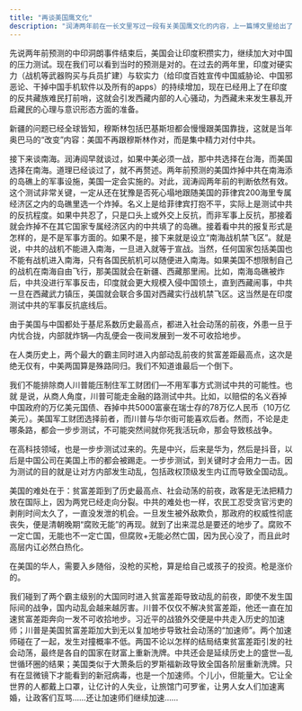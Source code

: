 ```yaml
---
title: "再谈美国鹰文化"
description: "润涛两年前在一长文里写过一段有关美国鹰文化的内容，上一篇博文里给出了“原文照登”，两年过去了，可以写一点后续了。"
---
```



先说两年前预测的中印洞朗事件结束后，美国会让印度积攒实力，继续加大对中国的压力测试。现在我们可以看到当时的预测是对的。在过去的两年里，印度对硬实力（战机等武器购买与兵员扩建）与软实力（给印度百姓宣传中国威胁论、中国邪恶论、干掉中国手机软件以及所有的apps）的持续增加，现在已经用上了在印度的反共藏族难民打前哨，这就会引发西藏内部的人心骚动，为西藏未来发生暴乱开启藏民的心理与意识形态方面的准备。

新疆的问题已经全球皆知，穆斯林包括巴基斯坦都会慢慢跟美国靠拢，这就是当年奥巴马的“改变”内容：美国不再跟穆斯林作对，而是集中精力对付中共。

接下来谈南海。润涛阎早就谈过，如果中美必须一战，那中共选择在台海，而美国选择在南海。道理已经谈过了，就不再赘述。两年前预测的美国炸掉中共在南海添的岛礁上的军事设施，美国一定会实施的。对此，润涛阎两年前的判断依然有效。这个测试非常关键，一定从还在犹豫是否死心塌地跟随美国的菲律宾200海里专属经济区之内的岛礁里选一个炸掉。名义上是给菲律宾打抱不平，实际上是测试中共的反抗程度。如果中共忍了，只是口头上或外交上反抗，而非军事上反抗，那接着就会炸掉不在其它国家专属经济区内的中共填了的岛礁。接着看中共的报复形式是怎样的，是不是军事方面的。如果不是，接下来就是设立“南海战机禁飞区”。就是说，中共的战机不能进入南海，一旦进入就等于宣战。当然，任何国家包括美国也不能有战机进入南海，只有各国民航机可以随便进入南海。如果美国不想限制自己的战机在南海自由飞行，那美国就会在新疆、西藏那里闹。比如，南海岛礁被炸后，中共没进行军事反击，印度就会更大规模入侵中国领土，直到西藏闹事，中共一旦在西藏武力镇压，美国就会联合多国对西藏实行战机禁飞区。这当然是在印度测试中共的军事反抗底线后。

由于美国与中国都处于基尼系数历史最高点，都进入社会动荡的前夜，外患一旦于内忧合拢，内部就炸锅—内乱便会一夜间发展到一发不可收拾地步。

在人类历史上，两个最大的霸主同时进入内部动乱前夜的贫富差距最高点，这次是绝无仅有，中美两国算是殊路同归。我们不知道谁最后一个倒下。

我们不能排除商人川普能压制住军工财团们—不用军事方式测试中共的可能性。也就 是说，从商人角度，川普可能走金融的路测试中共。比如，以赔偿的名义吞掉中国政府的万亿美元国债、吞掉中共5000富豪在瑞士存的78万亿人民币（10万亿美元）。美国军工财团选择前者，而川普与华尔街可能喜欢后者。然而，不论是走哪条路，都会一步步测试，不可能突然间就你死我活玩命，那会导致核战争。

在高科技领域，也是一步步测试过来的。先是中兴，后来是华为，然后是抖音，以后是中国公司在美国上市的都会被踢走。一步步测试，到关键时才会用力一击。因为测试的目的就是让对方内部发生动乱，包括政权顶级发生内讧而导致全国动乱。

美国的难处在于：贫富差距到了历史最高点、社会动荡的前夜，政客是无法把精力放在国际上，因为两党已经走向分裂。中共的难处也一样，农民工忍受贪官污吏的剥削时间太久了，一直没发泄的机会。一旦发生被外敌欺负，那政府的权威性彻底丧失，便是清朝晚期“腐败无能”的再现。就到了出来混总是要还的地步了。腐败不一定亡国，无能也不一定亡国，但腐败+无能必然亡国，因为民心没了，而且此时高层内讧必然白热化。

在美国的华人，需要入乡随俗，没枪的买枪，算是给自己或孩子的投资。枪是涨价的。

我们碰到了两个霸主级别的大国同时进入贫富差距导致动乱的前夜，即使不发生国际间的战争，国内动乱会越来越厉害。川普不仅仅不解决贫富差距，他还一直在加速贫富差距奔向一发不可收拾地步。习近平的战狼外交便是中共走入历史的加速师；川普是美国贫富差距加大到无以复加地步导致社会动荡的“加速师”。两个加速师碰在了一起，发生对撞概率不低。两国不论以怎样的结局结束贫富差距引发的社会动荡，最终是各自的国家在财富上重新洗牌。中共还会是延续历史上的盛世—乱世循环圈的结果；美国类似于大萧条后的罗斯福新政导致全国各阶层重新洗牌。只有在显微镜下才能看到的新冠病毒，也是一个加速师。个儿小，但能量大。它让全世界的人都戴上口罩，让亿计的人失业，让旅馆门可罗雀，让男人女人们加速离婚，让政客们互骂……还让加速师们继续加速……